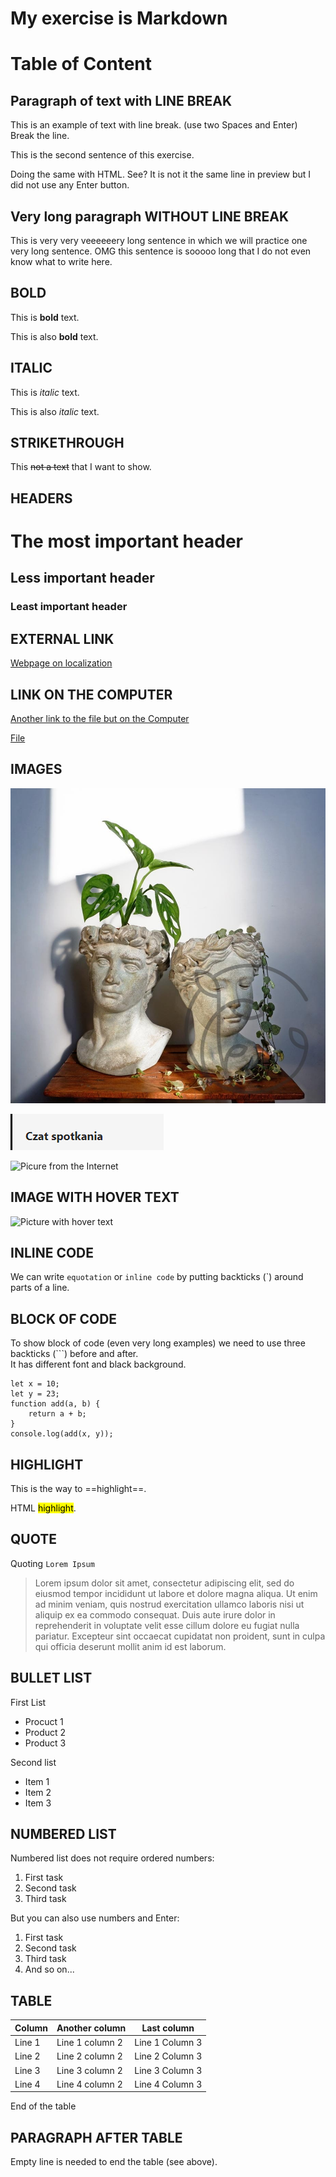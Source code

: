 <!-- Example of title -->
My exercise is Markdown<!-- omit in toc -->
=======================

<!-- Here comes the table of content -->
# **Table of Content**


## Paragraph of text with LINE BREAK
<!-- Example of paragraph of text with line break -->

This is an example of text with line break.  (use two Spaces and Enter)  
Break the line. 

This is the second sentence of this exercise. 

<p> Doing the same with HTML. See? It is not it the same line in preview but I did not use any Enter button.</p> 


## Very long paragraph WITHOUT LINE BREAK
<!-- Example of another paragraph -->
 
This is  very very veeeeeery long sentence in which we will practice one very long sentence. OMG this sentence is sooooo long that I do not even know what to write here.
  
## BOLD 
<!-- Example of bold -->
This is **bold** text.

This is also __bold__ text.

## ITALIC
<!-- Example of italic  -->
This is *italic* text.

This is also _italic_ text.


## STRIKETHROUGH
<!-- Example of strikethrough -->
This ~~not a text~~ that I want to show.

## HEADERS
<!-- Example of headers -->

# The most important header

## Less important header

### Least important header
  

## EXTERNAL LINK
<!-- Example of external link -->

[Webpage on localization](https://github.com/)

## LINK ON THE COMPUTER
<!-- Example of link to another file -->

[Another link to the file but on the Computer](Empty.md)

[File](README.md)

## IMAGES

<!-- Example of an image -->

![This is an image](Oslonki-glowy-Nimfa-M-i-Adonis-M.jpg)

![Another picture from file](./pictures/obrazek.PNG)

![Picure from the Internet](https://picsum.photos/id/237/200/300)


## IMAGE WITH HOVER TEXT
<!-- Example of an image with hover text -->

![Picture with hover text](https://picsum.photos/id/237/200/ "dog")


## INLINE CODE
<!-- Example of equation or inline code -->

We can write `equotation` or `inline code` by putting backticks (`) around parts of a line.
 

 ## BLOCK OF CODE
<!-- Example of a block of code -->

To show block of code (even very long examples) we need to use three backticks (```) before and after.  
It has different font and black background.

```
let x = 10;
let y = 23;
function add(a, b) {
    return a + b;
}
console.log(add(x, y));
```
## HIGHLIGHT
<!-- Example of code highlighting -->

This is the way to ==highlight==.

HTML <mark>highlight</mark>.

## QUOTE
<!-- Example of quote -->

Quoting `Lorem Ipsum`
>Lorem ipsum dolor sit amet, consectetur adipiscing elit, sed do eiusmod tempor incididunt ut labore et dolore magna aliqua. Ut enim ad minim veniam, quis nostrud exercitation ullamco laboris nisi ut aliquip ex ea commodo consequat. Duis aute irure dolor in reprehenderit in voluptate velit esse cillum dolore eu fugiat nulla pariatur. Excepteur sint occaecat cupidatat non proident, sunt in culpa qui officia deserunt mollit anim id est laborum.


## BULLET LIST
<!-- Example of bullet list -->
First List
- Procuct 1
- Product 2
- Product 3

Second list
* Item 1
* Item 2
* Item 3

## NUMBERED LIST
<!-- Example of numbered list -->

Numbered list does not require ordered numbers: 
1. First task
2. Second task
3. Third task
   
But you can also use numbers and Enter:
1. First task
2. Second task
3. Third task
4. And so on...

## TABLE
<!-- Example of table -->

| Column | Another column  | Last column     |
| ------ | --------------- | --------------- |
| Line 1 | Line 1 column 2 | Line 1 Column 3 |
| Line 2 | Line 2 column 2 | Line 2 Column 3 |
| Line 3 | Line 3 column 2 | Line 3 Column 3 |
| Line 4 | Line 4 column 2 | Line 4 Column 3 |

End of the table

## PARAGRAPH AFTER TABLE
<!-- Paragraph after table -->
Empty line is needed to end the table (see above).